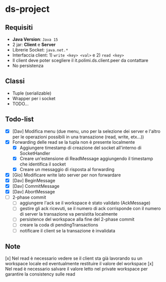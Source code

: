 # ds-project
## Requisiti
- **Java Version**: `Java 15`
- 2 jar: **Client** e **Server**
- Librerie Socket: `java.net.*`
- Interfaccia client: 1) `write <key> <val>` e 2) `read <key>`
- Il client deve poter scegliere il it.polimi.ds.client.peer da contattare
- No persistenza

## Classi
- Tuple (serializable)
- Wrapper per i socket
- TODO...

## Todo-list
- [x] [Dav] Modifica menu (due menu, uno per la selezione dei server e l'altro per le operazioni possibili in una transazione (read, write, etx...))
- [x] Forwarding delle read se la tupla non è presente localmente
  - [x] Aggiungere timestamp di creazione del socket all'interno di SocketHandler
  - [x] Creare un'estensione di ReadMessage aggiungendo il timestamp che identifica il socket
  - [x] Creare un messaggio di risposta al forwarding
- [x] [Gio] Modificare write lato server per non forwardare
- [x] [Dav] BeginMessage
- [x] [Dav] CommitMessage
- [x] [Dav] AbortMessage
- [ ] 2-phase commit
  - [ ] aggiungere l'ack se il workspace è stato validato (AckMessage)
  - [ ] gestire gli ack ricevuti, se il numero di ack corrisponde con il numero di server la transazione va persistita localmente
  - [ ] persistence del workspace alla fine del 2-phase commit
  - [ ] creare la coda di pendingTransactions
  - [ ] notificare il client se la transazione è invalidata
  
## Note
[x] Nel read è necessario vedere se il client sta già lavorando su un workspace locale ed eventualmente restituire il valore del workspace
[x] Nel read è necessario salvare il valore letto nel private workspace per garantire la consistency sulle read

